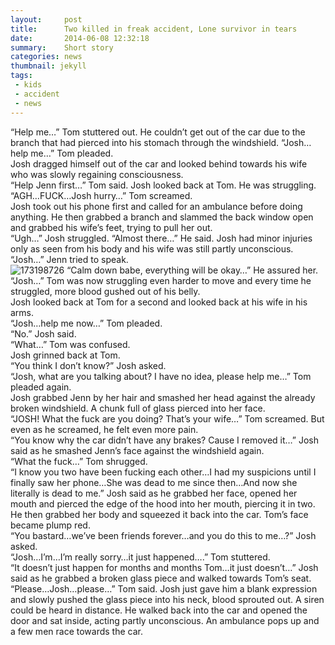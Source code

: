 ```yaml
---
layout:     post
title:      Two killed in freak accident, Lone survivor in tears
date:       2014-06-08 12:32:18
summary:    Short story
categories: news
thumbnail: jekyll
tags:
 - kids
 - accident
 - news
---
```


“Help me…” Tom stuttered out. He couldn’t get out of the car due to the branch that had pierced into his stomach through the windshield. “Josh…help me…” Tom pleaded. <br>
Josh dragged himself out of the car and looked behind towards his wife who was slowly regaining consciousness. <br>
“Help Jenn first…” Tom said. Josh looked back at Tom. He was struggling. <br>
“AGH…FUCK…Josh hurry…” Tom screamed. <br>
Josh took out his phone first and called for an ambulance before doing anything. He then grabbed a branch and slammed the back window open and grabbed his wife’s feet, trying to pull her out. <br>
“Ugh…” Josh struggled. “Almost there…” He said. Josh had minor injuries only as seen from his body and his wife was still partly unconscious. <br>
“Josh…” Jenn tried to speak. <br>
<img src="https://image.ibb.co/cLW6kd/173198726.jpg" alt="173198726" border="0">
“Calm down babe, everything will be okay…” He assured her. <br>
“Josh…” Tom was now struggling even harder to move and every time he struggled, more blood gushed out of his belly. <br>
Josh looked back at Tom for a second and looked back at his wife in his arms. <br>
“Josh…help me now…” Tom pleaded. <br>
“No.” Josh said. <br>
“What…” Tom was confused. <br>
Josh grinned back at Tom. <br>
“You think I don’t know?” Josh asked. <br>
“Josh, what are you talking about? I have no idea, please help me…” Tom pleaded again. <br>
Josh grabbed Jenn by her hair and smashed her head against the already broken windshield. A chunk full of glass pierced into her face. <br>
“JOSH! What the fuck are you doing? That’s your wife…” Tom screamed. But even as he screamed, he felt even more pain. <br>
“You know why the car didn’t have any brakes? Cause I removed it…” Josh said as he smashed Jenn’s face against the windshield again. <br>
“What the fuck…” Tom shrugged. <br>
“I know you two have been fucking each other…I had my suspicions until I finally saw her phone…She was dead to me since then…And now she literally is dead to me.” Josh said as he grabbed her face, opened her mouth and pierced the edge of the hood into her mouth, piercing it in two. He then grabbed her body and squeezed it back into the car. Tom’s face became plump red. <br>
“You bastard…we’ve been friends forever…and you do this to me…?” Josh asked. <br>
“Josh…I’m…I’m really sorry…it just happened….” Tom stuttered. <br>
“It doesn’t just happen for months and months Tom…it just doesn’t…” Josh said as he grabbed a broken glass piece and walked towards Tom’s seat. <br>
“Please…Josh…please…” Tom said. Josh just gave him a blank expression and slowly pushed the glass piece into his neck, blood sprouted out. A siren could be heard in distance. He walked back into the car and opened the door and sat inside, acting partly unconscious. An ambulance pops up and a few men race towards the car. <br>


[1]: http://jekyllrb.com/docs/frontmatter/
[2]: http://fortawesome.github.io/Font-Awesome/
[3]: http://imgur.com/
[4]: http://fortawesome.github.io/Font-Awesome/icons/
[5]: http://fortawesome.github.io/Font-Awesome/icon/android/